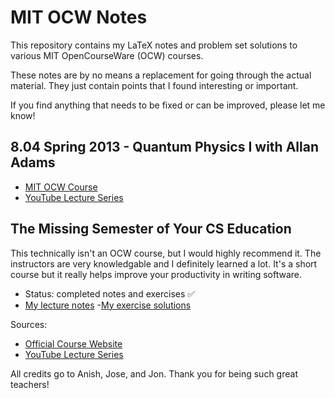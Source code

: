 # MIT OCW Notes

This repository contains my LaTeX notes and problem set solutions to various MIT
OpenCourseWare (OCW) courses.

These notes are by no means a replacement for going through the actual material. They just contain points that I found interesting or important.

If you find anything that needs to be fixed or can be improved, please let me know!

## 8.04 Spring 2013 - Quantum Physics I with Allan Adams
- [MIT OCW Course](https://ocw.mit.edu/courses/physics/8-04-quantum-physics-i-spring-2013/)
- [YouTube Lecture Series](https://www.youtube.com/watch?v=lZ3bPUKo5zc&list=PLUl4u3cNGP61-9PEhRognw5vryrSEVLPr)

## The Missing Semester of Your CS Education

This technically isn't an OCW course, but I would highly recommend it. The instructors are very knowledgable and I definitely learned a lot. It's a short course but it really helps improve your productivity in writing software.

- Status: completed notes and exercises ✅
- [My lecture notes](https://github.com/Seangottarun/MIT-OCW-Notes/tree/master/CS-Missing-Semester/Lecture-Notes)
-[My exercise solutions](https://github.com/Seangottarun/MIT-OCW-Notes/tree/master/CS-Missing-Semester/Exercises)

Sources:
- [Official Course Website](https://missing.csail.mit.edu/)
- [YouTube Lecture Series](https://www.youtube.com/playlist?list=PLyzOVJj3bHQuloKGG59rS43e29ro7I57J)

All credits go to Anish, Jose, and Jon. Thank you for being such great teachers!
